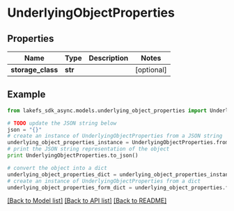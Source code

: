 # UnderlyingObjectProperties


## Properties
Name | Type | Description | Notes
------------ | ------------- | ------------- | -------------
**storage_class** | **str** |  | [optional] 

## Example

```python
from lakefs_sdk_async.models.underlying_object_properties import UnderlyingObjectProperties

# TODO update the JSON string below
json = "{}"
# create an instance of UnderlyingObjectProperties from a JSON string
underlying_object_properties_instance = UnderlyingObjectProperties.from_json(json)
# print the JSON string representation of the object
print UnderlyingObjectProperties.to_json()

# convert the object into a dict
underlying_object_properties_dict = underlying_object_properties_instance.to_dict()
# create an instance of UnderlyingObjectProperties from a dict
underlying_object_properties_form_dict = underlying_object_properties.from_dict(underlying_object_properties_dict)
```
[[Back to Model list]](../README.md#documentation-for-models) [[Back to API list]](../README.md#documentation-for-api-endpoints) [[Back to README]](../README.md)


